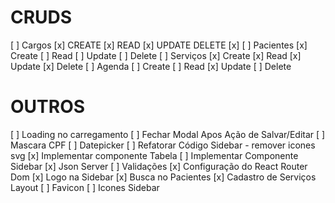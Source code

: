 # CRUDS

[ ] Cargos [x] CREATE [x] READ [x] UPDATE DELETE [x]
[ ] Pacientes [x] Create [ ] Read [ ] Update [ ] Delete
[ ] Serviços [x] Create [x] Read [x] Update [x] Delete
[ ] Agenda [ ] Create [ ] Read [x] Update [ ] Delete

# OUTROS

[ ] Loading no carregamento
[ ] Fechar Modal Apos Ação de Salvar/Editar
[ ] Mascara CPF
[ ] Datepicker
[ ] Refatorar Código Sidebar - remover icones svg
[x] Implementar componente Tabela
[ ] Implementar Componente Sidebar
[x] Json Server
[ ] Validações
[x] Configuração do React Router Dom
[x] Logo na Sidebar
[x] Busca no Pacientes
[x] Cadastro de Serviços Layout
[ ] Favicon
[ ] Icones Sidebar
